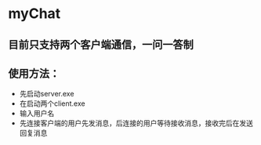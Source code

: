 # myChat
## 目前只支持两个客户端通信，一问一答制
## 使用方法：
- 先启动server.exe
- 在启动两个client.exe
- 输入用户名
- 先连接客户端的用户先发消息，后连接的用户等待接收消息，接收完后在发送回复消息
